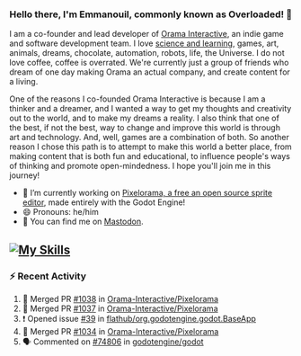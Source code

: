 ### Hello there, I'm Emmanouil, commonly known as Overloaded! 👋
I am a co-founder and lead developer of [Orama Interactive](https://www.oramainteractive.com/), an indie game and software development team. I love [science and learning](https://github.com/OverloadedOrama/KnowledgeBase), games, art, animals, dreams, chocolate, automation, robots, life, the Universe. I do not love coffee, coffee is overrated. We're currently just a group of friends who dream of one day making Orama an actual company, and create content for a living.

One of the reasons I co-founded Orama Interactive is because I am a thinker and a dreamer, and I wanted a way to get my thoughts and creativity out to the world, and to make my dreams a reality. I also think that one of the best, if not the best, way to change and improve this world is through art and technology. And, well, games are a combination of both. So another reason I chose this path is to attempt to make this world a better place, from making content that is both fun and educational, to influence people's ways of thinking and promote open-mindedness. I hope you'll join me in this journey!

- 🔭 I’m currently working on [Pixelorama, a free an open source sprite editor](https://github.com/Orama-Interactive/Pixelorama), made entirely with the Godot Engine!
- 😄 Pronouns: he/him
- 🐘 You can find me on <a rel="me" href="https://mastodon.social/@Overloaded">Mastodon</a>.

[![My Skills](https://skillicons.dev/icons?i=godot,py,cpp,cs,git,linux,html)](https://skillicons.dev)
---

### :zap: Recent Activity

<!--START_SECTION:activity-->
1. 🎉 Merged PR [#1038](https://github.com/Orama-Interactive/Pixelorama/pull/1038) in [Orama-Interactive/Pixelorama](https://github.com/Orama-Interactive/Pixelorama)
2. 🎉 Merged PR [#1037](https://github.com/Orama-Interactive/Pixelorama/pull/1037) in [Orama-Interactive/Pixelorama](https://github.com/Orama-Interactive/Pixelorama)
3. ❗ Opened issue [#39](https://github.com/flathub/org.godotengine.godot.BaseApp/issues/39) in [flathub/org.godotengine.godot.BaseApp](https://github.com/flathub/org.godotengine.godot.BaseApp)
4. 🎉 Merged PR [#1034](https://github.com/Orama-Interactive/Pixelorama/pull/1034) in [Orama-Interactive/Pixelorama](https://github.com/Orama-Interactive/Pixelorama)
5. 🗣 Commented on [#74806](https://github.com/godotengine/godot/issues/74806#issuecomment-2217512548) in [godotengine/godot](https://github.com/godotengine/godot)
<!--END_SECTION:activity-->

<!--
**OverloadedOrama/OverloadedOrama** is a ✨ _special_ ✨ repository because its `README.md` (this file) appears on your GitHub profile.

Here are some ideas to get you started:

- 👯 I’m looking to collaborate on ...
- 🤔 I’m looking for help with ...
- 💬 Ask me about ...
- 📫 How to reach me: ...
- ⚡ Fun fact: ...
-->
